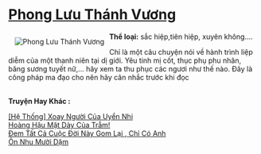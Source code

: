 <a href="https://utruyen.com/truyen/phong-luu-thanh-vuong/17610/" title="Phong Lưu Thánh Vương"><h1>Phong Lưu Thánh Vương</h1></a><div style="display:table"><img align="right" style="float: left; padding: 10px;" src="https://utruyen.com/images/story/200x260/phong-luu-thanh-vuong.jpg" alt="Phong Lưu Thánh Vương"><b>Thể loại:</b> sắc hiệp,tiên hiệp, xuyên không....<p></p>Chỉ là một câu chuyện nói về hành trình liệp diễm của một thanh niên tại dị giới. Yêu tinh mị cốt, thục phụ phu nhân, băng sương tuyết nữ,... hãy xem ta thu phục các ngươi như thế nào. Đây là công pháp ma đạo cho nên hãy cân nhắc trước khi đọc</div><p><br><b>Truyện Hay Khác :</b></p><a href="https://utruyen.com/truyen/he-thong-xoay-nguoi-cua-uyen-nhi/19525/" alt="[Hệ Thống] Xoay Người Của Uyển Nhi">[Hệ Thống] Xoay Người Của Uyển Nhi</a><br/><a href="https://github.com/quanluxury/ngontinhhot/tree/master/truyenhay/17080/" alt="Hoàng Hậu Mặt Dày Của Trẫm!">Hoàng Hậu Mặt Dày Của Trẫm!</a><br/><a href="https://github.com/quanluxury/ngontinhhot/tree/master/truyenhay/19528/" alt="Đem Tất Cả Cuộc Đời Này Gom Lại , Chỉ Có Anh">Đem Tất Cả Cuộc Đời Này Gom Lại , Chỉ Có Anh</a><br/><a href="https://github.com/quanluxury/ngontinhhot/tree/master/truyenhay/19119/" alt="Ôn Nhu Mười Dặm">Ôn Nhu Mười Dặm</a><br/>